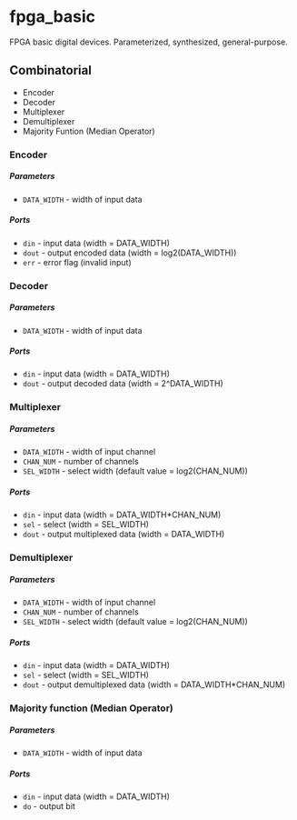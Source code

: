 # fpga_basic
FPGA basic digital devices. Parameterized, synthesized, general-purpose.

## Combinatorial

* Encoder
* Decoder
* Multiplexer
* Demultiplexer
* Majority Funtion (Median Operator)

### Encoder

##### Parameters
* `DATA_WIDTH` - width of input data
##### Ports
* `din`  - input data (width = DATA_WIDTH)
* `dout` - output encoded data (width = log2(DATA_WIDTH))
* `err`  - error flag (invalid input)

### Decoder

##### Parameters
* `DATA_WIDTH` - width of input data
##### Ports
* `din`  - input data (width = DATA_WIDTH)
* `dout` - output decoded data (width = 2^DATA_WIDTH)

### Multiplexer

##### Parameters
* `DATA_WIDTH` - width of input channel
* `CHAN_NUM`   - number of channels
* `SEL_WIDTH`  - select width (default value = log2(CHAN_NUM))
##### Ports
* `din`  - input data (width = DATA_WIDTH*CHAN_NUM)
* `sel`  - select (width = SEL_WIDTH)
* `dout` - output multiplexed data (width = DATA_WIDTH)

### Demultiplexer

##### Parameters
* `DATA_WIDTH` - width of input channel
* `CHAN_NUM`   - number of channels
* `SEL_WIDTH`  - select width (default value = log2(CHAN_NUM))
##### Ports
* `din`  - input data (width = DATA_WIDTH)
* `sel`  - select (width = SEL_WIDTH)
* `dout` - output demultiplexed data (width = DATA_WIDTH*CHAN_NUM)

### Majority function (Median Operator)

##### Parameters
* `DATA_WIDTH` - width of input data
##### Ports
* `din` - input data (width = DATA_WIDTH)
* `do`  - output bit
